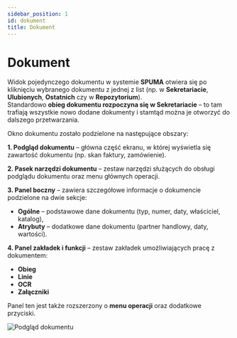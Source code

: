 ```yaml
---
sidebar_position: 1
id: dokument
title: Dokument
---
```


# Dokument  

Widok pojedynczego dokumentu w systemie **SPUMA** otwiera się po kliknięciu wybranego dokumentu z jednej z list (np. w **Sekretariacie**, **Ulubionych**, **Ostatnich** czy w **Repozytorium**).  
Standardowo **obieg dokumentu rozpoczyna się w Sekretariacie** – to tam trafiają wszystkie nowo dodane dokumenty i stamtąd można je otworzyć do dalszego przetwarzania.  

Okno dokumentu zostało podzielone na następujące obszary:  

**1. Podgląd dokumentu** – główna część ekranu, w której wyświetla się zawartość dokumentu (np. skan faktury, zamówienie).  

**2. Pasek narzędzi dokumentu** – zestaw narzędzi służących do obsługi podglądu dokumentu oraz menu głównych operacji.  

**3. Panel boczny** – zawiera szczegółowe informacje o dokumencie podzielone na dwie sekcje:  
- **Ogólne** – podstawowe dane dokumentu (typ, numer, daty, właściciel, katalog),  
- **Atrybuty** – dodatkowe dane dokumentu (partner handlowy, daty, wartości).

**4. Panel zakładek i funkcji** – zestaw zakładek umożliwiających pracę z dokumentem:  
- **Obieg**  
- **Linie**  
- **OCR**  
- **Załączniki**  

Panel ten jest także rozszerzony o **menu operacji** oraz dodatkowe przyciski.  

![Podgląd dokumentu](/img/dokument_podglad.png)
